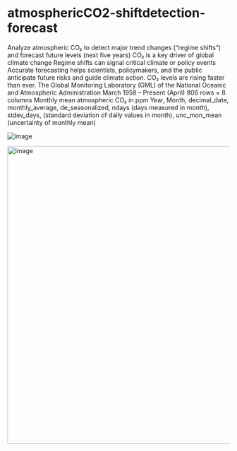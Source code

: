 # atmosphericCO2-shiftdetection-forecast

Analyze atmospheric CO₂ to detect major trend changes (“regime shifts”) and forecast future levels (next five years)
CO₂ is a key driver of global climate change
Regime shifts can signal critical climate or policy events
Accurate forecasting helps scientists, policymakers, and the public anticipate future risks and guide climate action.
CO₂ levels are rising faster than ever.
The Global Monitoring Laboratory (GML) of the National Oceanic and Atmospheric Administration
March 1958 – Present (April)
806 rows × 8 columns
Monthly mean atmospheric CO₂ in ppm
Year, Month, decimal_date, monthly_average, de_seasonalized, ndays (days measured in month), stdev_days, (standard deviation of daily values in month), unc_mon_mean (uncertainty of monthly mean)

![image](https://github.com/user-attachments/assets/2a88ac90-e66b-457e-bef0-a35bb1b2db6c)



<img width="675" alt="image" src="https://github.com/user-attachments/assets/89dcc1ce-b67a-4d63-8ce7-25d9d5c5bdec" />
